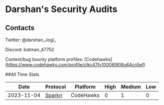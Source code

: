 # Darshan's Security Audits

## Contacts

Twitter: @darshan_Jogi_

Discord: batman_47752

Contest/bug bounty platform profiles:
[Codehawks] (https://www.codehawks.com/profile/clkc47fv10006l908u64cn5ef)


##All Time Stats


| Date       | Protocol | Platform | High | Medium | Low |
|------------|----------|----------|------|--------|-----|
| 2023-11-04 | [Sparkn](https://www.codehawks.com/finding/clmkdx5x9000nw9f3mvp1yxan) | CodeHawks| 0    | 1      | 0   |  



